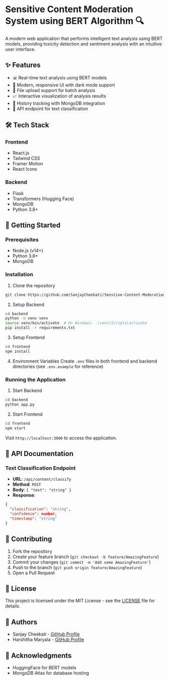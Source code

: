 # Sensitive Content Moderation System using BERT Algorithm 🔍

A modern web application that performs intelligent text analysis using BERT models, providing toxicity detection and sentiment analysis with an intuitive user interface.

## ✨ Features

- 📊 Real-time text analysis using BERT models
- 🎨 Modern, responsive UI with dark mode support
- 📁 File upload support for batch analysis
- 📈 Interactive visualization of analysis results
- 💾 History tracking with MongoDB integration
- 🔄 API endpoint for text classification

## 🛠️ Tech Stack

### Frontend
- React.js
- Tailwind CSS
- Framer Motion
- React Icons

### Backend
- Flask
- Transformers (Hugging Face)
- MongoDB
- Python 3.8+

## 🚀 Getting Started

### Prerequisites
- Node.js (v14+)
- Python 3.8+
- MongoDB

### Installation

1. Clone the repository
```bash
git clone https://github.com/SanjayCheekati/Senstive-Content-Moderation-using-BERT
```

2. Setup Backend
```bash
cd backend
python -m venv venv
source venv/bin/activate  # On Windows: .\venv\Scripts\activate
pip install -r requirements.txt
```

3. Setup Frontend
```bash
cd frontend
npm install
```

4. Environment Variables
Create `.env` files in both frontend and backend directories (see `.env.example` for reference)

### Running the Application

1. Start Backend
```bash
cd backend
python app.py
```

2. Start Frontend
```bash
cd frontend
npm start
```

Visit `http://localhost:3000` to access the application.

## 📝 API Documentation

### Text Classification Endpoint
- **URL**: `/api/content/classify`
- **Method**: `POST`
- **Body**: `{ "text": "string" }`
- **Response**: 
```json
{
  "classification": "string",
  "confidence": number,
  "timestamp": "string"
}
```

## 🤝 Contributing

1. Fork the repository
2. Create your feature branch (`git checkout -b feature/AmazingFeature`)
3. Commit your changes (`git commit -m 'Add some AmazingFeature'`)
4. Push to the branch (`git push origin feature/AmazingFeature`)
5. Open a Pull Request

## 📄 License

This project is licensed under the MIT License - see the [LICENSE](LICENSE) file for details.

## 👥 Authors

- Sanjay Cheekati - [GitHub Profile](https://github.com/SanjayCheekati)
- Harshitha Maryala - [GitHub Profile](https://github.com/Maryala-Harshitha58)

## 🙏 Acknowledgments

- HuggingFace for BERT models
- MongoDB Atlas for database hosting